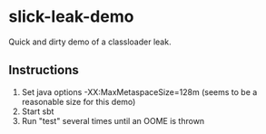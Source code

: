 # slick-leak-demo

Quick and dirty demo of a classloader leak.

## Instructions

1. Set java options -XX:MaxMetaspaceSize=128m (seems to be a reasonable size for this demo)
2. Start sbt
3. Run "test" several times until an OOME is thrown
